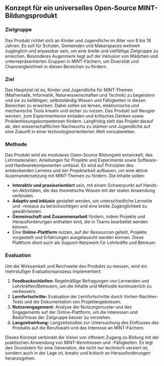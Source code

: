 ## Konzept für ein universelles Open-Source MINT-Bildungsprodukt

### Zielgruppe
Das Produkt richtet sich an Kinder und Jugendliche im Alter von 8 bis 18 Jahren. Es soll für Schulen, Gemeinden und Makerspaces weltweit zugänglich und anpassbar sein, um eine breite und vielfältige Zielgruppe zu erreichen. Besonderes Augenmerk liegt auf der Inklusion von Mädchen und unterrepräsentierten Gruppen in MINT-Fächern, um Diversität und Chancengleichheit in diesen Bereichen zu fördern.

### Ziel
Das Hauptziel ist es, Kinder und Jugendliche für MINT-Themen (Mathematik, Informatik, Naturwissenschaften und Technik) zu begeistern und sie zu befähigen, selbstständig Wissen und Fähigkeiten in diesen Bereichen zu erwerben. Dabei sollen sie lernen, elektronische und mechanische Tools kreativ und sicher zu nutzen. Das Produkt soll Neugier wecken, zum Experimentieren einladen und kritisches Denken sowie Problemlösungskompetenzen fördern. Langfristig zielt das Projekt darauf ab, den wissenschaftlichen Nachwuchs zu stärken und Jugendliche auf eine Zukunft in einer technologieorientierten Welt vorzubereiten.

### Methode
Das Produkt wird als modulares Open-Source Bildungskit entwickelt, das Lehrmaterialien, Anleitungen für Projekte und Experimente sowie Software- und Hardwarekomponenten umfasst. Es wird auf Prinzipien des entdeckenden Lernens und der Projektarbeit aufbauen, um eine aktive Auseinandersetzung mit MINT-Themen zu fördern. Die Inhalte sollen:

- **Interaktiv und praxisorientiert** sein, mit einem Schwerpunkt auf Hands-on-Aktivitäten, die das theoretische Wissen mit der realen Anwendung verbinden.
- **Adaptiv und inklusiv** gestaltet werden, um unterschiedliche Lernstile und -niveaus zu berücksichtigen und eine breite Zugänglichkeit zu gewährleisten.
- **Gemeinschaft und Zusammenarbeit** fördern, indem Projekte und Herausforderungen enthalten sind, die in Teams bearbeitet werden können.
- Eine **Online-Plattform** nutzen, auf der Ressourcen geteilt, Projekte vorgestellt und Erfahrungen ausgetauscht werden können. Diese Plattform dient auch als Support-Netzwerk für Lehrkräfte und Betreuer.

### Evaluation
Um die Wirksamkeit und Reichweite des Produkts zu messen, wird ein mehrstufiger Evaluationsprozess implementiert:

1. **Feedbackschleifen:** Regelmäßige Befragungen von Lernenden und Lehrkräften/Betreuern, um die Inhalte und Methodik kontinuierlich zu verbessern.
2. **Lernfortschritte:** Evaluation der Lernfortschritte durch Vorher-Nachher-Tests und die Dokumentation von Projektergebnissen.
3. **Nutzerengagement:** Analyse der Nutzungsmuster und des Engagements auf der Online-Plattform, um die Interessen und Bedürfnisse der Zielgruppe besser zu verstehen.
4. **Langzeitwirkung:** Langzeitstudien zur Untersuchung des Einflusses des Produkts auf die Berufswahl und das Interesse an MINT-Fächern.

Dieses Konzept verbindet die Vision von offenem Zugang zu Bildung mit der praktischen Anwendung von MINT-Kenntnissen und -Fähigkeiten. Es legt den Grundstein für eine Generation, die nicht nur technisch versiert ist, sondern auch in der Lage ist, kreativ und kritisch an Herausforderungen heranzugehen.

